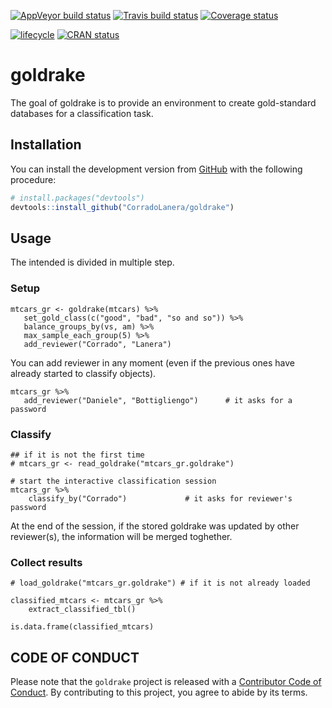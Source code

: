 
<!-- README.md is generated from README.Rmd. Please edit that file -->

[![AppVeyor build
status](https://ci.appveyor.com/api/projects/status/github/CorradoLanera/goldrake?branch=master&svg=true)](https://ci.appveyor.com/project/CorradoLanera/goldrake)
[![Travis build
status](https://travis-ci.org/CorradoLanera/goldrake.svg?branch=master)](https://travis-ci.org/CorradoLanera/goldrake)
[![Coverage
status](https://codecov.io/gh/CorradoLanera/goldrake/branch/master/graph/badge.svg)](https://codecov.io/github/CorradoLanera/goldrake?branch=master)

[![lifecycle](https://img.shields.io/badge/lifecycle-maturing-blue.svg)](https://www.tidyverse.org/lifecycle/#maturing)
[![CRAN
status](https://www.r-pkg.org/badges/version/goldrake)](https://cran.r-project.org/package=goldrake)

# goldrake

The goal of goldrake is to provide an environment to create
gold-standard databases for a classification task.

## Installation

You can install the development version from
[GitHub](https://github.com/) with the following procedure:

``` r
# install.packages("devtools")
devtools::install_github("CorradoLanera/goldrake")
```

## Usage

The intended is divided in multiple step.

### Setup

    mtcars_gr <- goldrake(mtcars) %>% 
       set_gold_class(c("good", "bad", "so and so")) %>% 
       balance_groups_by(vs, am) %>% 
       max_sample_each_group(5) %>% 
       add_reviewer("Corrado", "Lanera")

You can add reviewer in any moment (even if the previous ones have
already started to classify objects).

    mtcars_gr %>% 
       add_reviewer("Daniele", "Bottigliengo")      # it asks for a password

### Classify

    ## if it is not the first time
    # mtcars_gr <- read_goldrake("mtcars_gr.goldrake")
    
    # start the interactive classification session 
    mtcars_gr %>% 
        classify_by("Corrado")             # it asks for reviewer's password

At the end of the session, if the stored goldrake was updated by other
reviewer(s), the information will be merged toghether.

### Collect results

    # load_goldrake("mtcars_gr.goldrake") # if it is not already loaded
    
    classified_mtcars <- mtcars_gr %>% 
        extract_classified_tbl()
    
    is.data.frame(classified_mtcars)

## CODE OF CONDUCT

Please note that the `goldrake` project is released with a [Contributor
Code of Conduct](.github/CODE_OF_CONDUCT.md). By contributing to this
project, you agree to abide by its terms.
